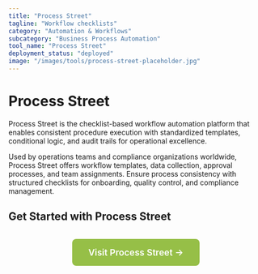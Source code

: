 ```yaml
---
title: "Process Street"
tagline: "Workflow checklists"
category: "Automation & Workflows"
subcategory: "Business Process Automation"
tool_name: "Process Street"
deployment_status: "deployed"
image: "/images/tools/process-street-placeholder.jpg"
---
```


# Process Street

Process Street is the checklist-based workflow automation platform that enables consistent procedure execution with standardized templates, conditional logic, and audit trails for operational excellence.

Used by operations teams and compliance organizations worldwide, Process Street offers workflow templates, data collection, approval processes, and team assignments. Ensure process consistency with structured checklists for onboarding, quality control, and compliance management.

## Get Started with Process Street

<div style="text-align: center; margin: 2rem 0;">
  <a href="https://www.process.st" target="_blank" rel="noopener noreferrer" style="display: inline-block; background: #96BF47; color: white; padding: 1rem 2rem; text-decoration: none; border-radius: 8px; font-weight: 600; font-size: 1.1rem;">Visit Process Street →</a>
</div>